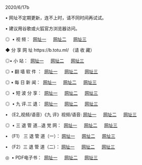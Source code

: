 <p>2020/6/17b
<p>• 网址不定期更新，连不上时，请不同时间再试试。
<p>• 建议用谷歌或火狐官方浏览器访问。
<p>◎  • 视 频： 
<a href="http://hjg.csso.cam/" target="_blank">网址一</a> 　 
<a href="http://huj.csso.cam/" target="_blank">网址二</a> 　 
<a href="http://hqv.csso.cam/b.html" target="_blank">网址三</a>

<p>◆ 分 享 网 址  https://b.totu.ml/   （请 收 藏） </p>

<p>◎•  小 站：  
<a href="http://hjg.csso.cam/f.html" target="_blank">网址一</a> 　 
<a href="http://huj.csso.cam/h.html" target="_blank">网址二</a> 　 
<a href="http://hqv.csso.cam/k/" target="_blank">网址三</a></p><p>

<p>◎  • 翻 墙 软 件 ：  
<a href="http://hjg.csso.cam/ff/" target="_blank">网址一</a> 　 
<a href="http://huj.csso.cam/s/read/a1_nd.html" target="_blank">网址二</a> 　 
<a href="http://hqv.csso.cam/ff/index.html" target="_blank">网址三</a></p>
<p>◎  • 每 日 新 闻：  
<a href="http://hjg.csso.cam/day/" target="_blank">网址一</a> 　 
<a href="http://huj.csso.cam/day/" target="_blank">网址二</a> 　 
<a href="http://hqv.csso.cam/day/index.html" target="_blank">网址三</a></p>
<p>◎   • 短 波 分 享：  
<a href="http://hjg.csso.cam/h/" target="_blank">网址一</a> 　 
<a href="http://hqv.csso.cam/h/" target="_blank">网址二</a> 　 
<a href="http://huj.csso.cam/h/index.html" target="_blank">网址三</a></p>
<p>◎   • 九 评.三 退：  
<a href="http://hjg.csso.cam/t/" target="_blank">网址一</a> 　 
<a href="http://hqv.csso.cam/v2/index.html" target="_blank">网址二</a> 　 
<a href="http://huj.csso.cam/tt/index.html" target="_blank">网址三</a> 　</p>
<p>  • （E2_视频/语音）《九 评》视频/语音: 
<a href="http://hjg.csso.cam/7738.html" target="_blank">网址一</a> 　 
<a href="http://hqv.csso.cam/7614.html" target="_blank">网址二</a> 　 
<a href="http://huj.csso.cam/7633.html" target="_blank">网址三</a></p>
<p>◎   • 三 退 管 道...退 党 网：  
<a href="http://hjg.csso.cam/go/td1.html" target="_blank">网址一</a> 　 
<a href="http://hqv.csso.cam/go/td2.html" target="_blank">网址二</a> 　 
<a href="http://huj.csso.cam/go/td3.html" target="_blank">网址三</a></p>
<p>  • （F1） 三 退 管 道（一）： 
<a href="http://hjg.csso.cam/dd/" target="_blank">网址一</a> 　 
<a href="http://hqv.csso.cam/s/read/a1_tdx.html" target="_blank">网址二</a> 　 
<a href="http://huj.csso.cam/dd/" target="_blank">网址三</a></p>
<p>  • （F2）三 退 管 道（二）： 
<a href="http://hqv.csso.cam/d/" target="_blank">网址一</a> 　 
<a href="http://hjg.csso.cam/d/index.html" target="_blank">网址二</a> 　 
<a href="http://huj.csso.cam/d/" target="_blank">网址三</a></p>
<p>◎   • PDF电子书：  
<a href="http://hjg.csso.cam/p/" target="_blank">网址一</a> 　 
<a href="http://huj.csso.cam/p/index.html" target="_blank">网址二</a> 　 
<a href="http://hqv.csso.cam/p/" target="_blank">网址三</a></p>

